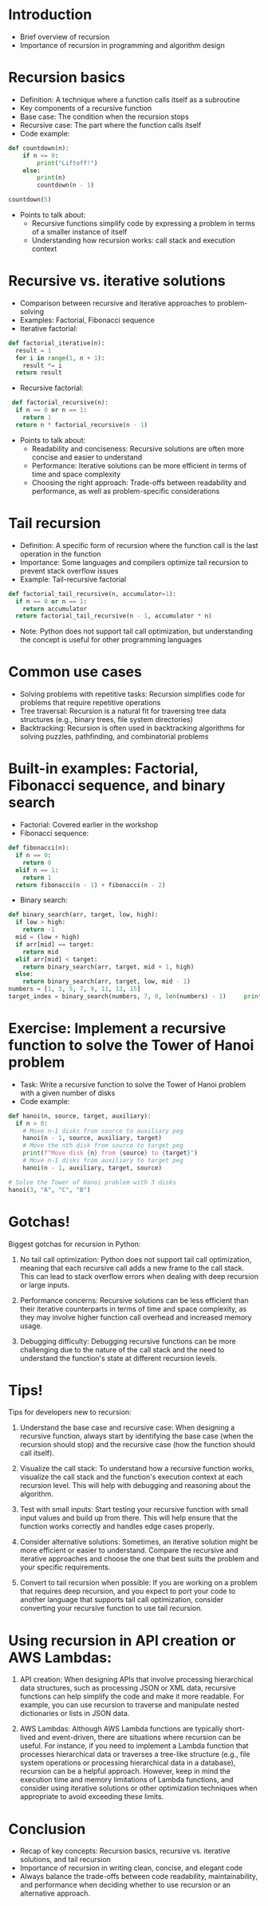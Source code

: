 # Introduction
- Brief overview of recursion 
- Importance of recursion in programming and algorithm design

# Recursion basics 
- Definition: A technique where a function calls itself as a subroutine
- Key components of a recursive function
- Base case: The condition when the recursion stops
- Recursive case: The part where the function calls itself
- Code example:
```python
def countdown(n):
	if n <= 0:
		print("Liftoff!")
	else:
		print(n)
		countdown(n - 1)

countdown(5)
```
- Points to talk about:
    - Recursive functions simplify code by expressing a problem in terms of a smaller instance of itself
    - Understanding how recursion works: call stack and execution context

# Recursive vs. iterative solutions 

- Comparison between recursive and iterative approaches to problem-solving
- Examples: Factorial, Fibonacci sequence
- Iterative factorial:
```python 
def factorial_iterative(n): 
  result = 1 
  for i in range(1, n + 1): 
    result *= i 
  return result 
```
- Recursive factorial:
```python
 def factorial_recursive(n): 
  if n == 0 or n == 1: 
    return 1 
  return n * factorial_recursive(n - 1) 
```

- Points to talk about:
	- Readability and conciseness: Recursive solutions are often more concise and easier to understand 
	- Performance: Iterative solutions can be more efficient in terms of time and space complexity 
	- Choosing the right approach: Trade-offs between readability and performance, as well as problem-specific considerations

# Tail recursion
- Definition: A specific form of recursion where the function call is the last operation in the function
- Importance: Some languages and compilers optimize tail recursion to prevent stack overflow issues
- Example: Tail-recursive factorial

```python 
def factorial_tail_recursive(n, accumulator=1): 
  if n == 0 or n == 1: 
    return accumulator 
  return factorial_tail_recursive(n - 1, accumulator * n) 
```

- Note: Python does not support tail call optimization, but understanding the concept is useful for other programming languages

# Common use cases
- Solving problems with repetitive tasks: Recursion simplifies code for problems that require repetitive operations
- Tree traversal: Recursion is a natural fit for traversing tree data structures (e.g., binary trees, file system directories)
- Backtracking: Recursion is often used in backtracking algorithms for solving puzzles, pathfinding, and combinatorial problems

#  Built-in examples: Factorial, Fibonacci sequence, and binary search
- Factorial: Covered earlier in the workshop
- Fibonacci sequence:

```python 
def fibonacci(n): 
  if n == 0: 
    return 0 
  elif n == 1: 
    return 1 
  return fibonacci(n - 1) + fibonacci(n - 2)
``` 

- Binary search:
```python 
def binary_search(arr, target, low, high): 
  if low > high: 
    return -1
  mid = (low + high)          
  if arr[mid] == target:             
    return mid         
  elif arr[mid] < target:             
    return binary_search(arr, target, mid + 1, high)         
  else:             
    return binary_search(arr, target, low, mid - 1)      
numbers = [1, 3, 5, 7, 9, 11, 13, 15]     
target_index = binary_search(numbers, 7, 0, len(numbers) - 1)     print(target_index)  # Output: 3     
```

# Exercise: Implement a recursive function to solve the Tower of Hanoi problem 
- Task: Write a recursive function to solve the Tower of Hanoi problem with a given number of disks
- Code example:
```python
def hanoi(n, source, target, auxiliary):
  if n > 0:
    # Move n-1 disks from source to auxiliary peg
    hanoi(n - 1, source, auxiliary, target)
	# Move the nth disk from source to target peg
	print(f"Move disk {n} from {source} to {target}")
	# Move n-1 disks from auxiliary to target peg
	hanoi(n - 1, auxiliary, target, source)

# Solve the Tower of Hanoi problem with 3 disks 
hanoi(3, "A", "C", "B")
```

# Gotchas!
Biggest gotchas for recursion in Python:

1. No tail call optimization: Python does not support tail call optimization, meaning that each recursive call adds a new frame to the call stack. This can lead to stack overflow errors when dealing with deep recursion or large inputs.

2. Performance concerns: Recursive solutions can be less efficient than their iterative counterparts in terms of time and space complexity, as they may involve higher function call overhead and increased memory usage.

3. Debugging difficulty: Debugging recursive functions can be more challenging due to the nature of the call stack and the need to understand the function's state at different recursion levels.

# Tips!

Tips for developers new to recursion:

1.  Understand the base case and recursive case: When designing a recursive function, always start by identifying the base case (when the recursion should stop) and the recursive case (how the function should call itself).
    
2.  Visualize the call stack: To understand how a recursive function works, visualize the call stack and the function's execution context at each recursion level. This will help with debugging and reasoning about the algorithm.
    
3.  Test with small inputs: Start testing your recursive function with small input values and build up from there. This will help ensure that the function works correctly and handles edge cases properly.
    
4.  Consider alternative solutions: Sometimes, an iterative solution might be more efficient or easier to understand. Compare the recursive and iterative approaches and choose the one that best suits the problem and your specific requirements.

5.  Convert to tail recursion when possible: If you are working on a problem that requires deep recursion, and you expect to port your code to another language that supports tail call optimization, consider converting your recursive function to use tail recursion.

# Using recursion in API creation or AWS  Lambdas:
1.  API creation: When designing APIs that involve processing hierarchical data structures, such as processing JSON or XML data, recursive functions can help simplify the code and make it more readable. For example, you can use recursion to traverse and manipulate nested dictionaries or lists in JSON data.
    
2.  AWS Lambdas: Although AWS Lambda functions are typically short-lived and event-driven, there are situations where recursion can be useful. For instance, if you need to implement a Lambda function that processes hierarchical data or traverses a tree-like structure (e.g., file system operations or processing hierarchical data in a database), recursion can be a helpful approach. However, keep in mind the execution time and memory limitations of Lambda functions, and consider using iterative solutions or other optimization techniques when appropriate to avoid exceeding these limits.

# Conclusion 
- Recap of key concepts: Recursion basics, recursive vs. iterative solutions, and tail recursion
- Importance of recursion in writing clean, concise, and elegant code
- Always balance the trade-offs between code readability, maintainability, and performance when deciding whether to use recursion or an alternative approach.

